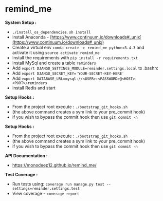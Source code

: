 # remind_me

**System Setup :**

- `./install_os_dependencies.sh install`
- Install Anaconda - [https://www.continuum.io/downloads#_unix](https://www.continuum.io/downloads#_unix)
- Create a virtual env `conda create -n remind_me python=3.4.3` and activate it using `source activate remind_me`
- Install the requirements with `pip install -r requirements.txt`
- Install MySql and create a table `reminders`
- Add `export DJANGO_SETTINGS_MODULE=reminder.settings.local` to .bashrc
- Add `export DJANGO_SECRET_KEY='YOUR-SECRET-KEY-HERE'`
- Add `export DATABASE_URL=mysql://<USER>:<PASSWORD>@<HOST>:<PORT>/reminders`
- Install Redis and start

**Setup Hooks :**

- From the project root execute : `./bootstrap_git_hooks.sh`
- (the above command creates a sym link to your pre_commit hook)
- if you wish to bypass the commit hook then use `git commit -n`

**Setup Hooks :**

- From the project root execute : `./bootstrap_git_hooks.sh`
- (the above command creates a sym link to your pre_commit hook)
- if you wish to bypass the commit hook then use `git commit -n`

**API Documentation :**

- https://monodeep12.github.io/remind_me/


**Test Coverage :**

- Run tests using: `coverage run manage.py test --settings=reminder.settings.test`
- View coverage - `coverage report`

